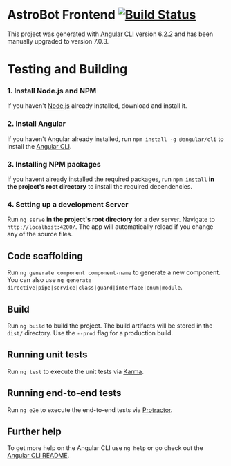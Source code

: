 # AstroBot Frontend [![Build Status](https://travis-ci.org/CodeFluxStudios/astro-frontend.svg?branch=master)](https://travis-ci.org/CodeFluxStudios/astro-frontend)

This project was generated with [Angular CLI](https://github.com/angular/angular-cli) version 6.2.2 and has been manually upgraded to version 7.0.3.

# Testing and Building

### 1. Install Node.js and NPM

If you haven't [Node.js](https://nodejs.org/en/) already installed, download and install it.

### 2. Install Angular

If you haven't Angular already installed, run `npm install -g @angular/cli` to install the [Angular CLI](https://github.com/angular/angular-cli).

### 3. Installing NPM packages

If you havent already installed the required packages, run `npm install` **in the project's root directory** to install the required dependencies.

### 4. Setting up a development Server

Run `ng serve` **in the project's root directory** for a dev server. Navigate to `http://localhost:4200/`. The app will automatically reload if you change any of the source files.

## Code scaffolding

Run `ng generate component component-name` to generate a new component. You can also use `ng generate directive|pipe|service|class|guard|interface|enum|module`.

## Build

Run `ng build` to build the project. The build artifacts will be stored in the `dist/` directory. Use the `--prod` flag for a production build.

## Running unit tests

Run `ng test` to execute the unit tests via [Karma](https://karma-runner.github.io).

## Running end-to-end tests

Run `ng e2e` to execute the end-to-end tests via [Protractor](http://www.protractortest.org/).

## Further help

To get more help on the Angular CLI use `ng help` or go check out the [Angular CLI README](https://github.com/angular/angular-cli/blob/master/README.md).
